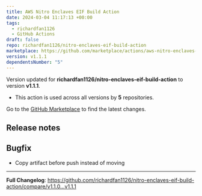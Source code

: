 ```yaml
---
title: AWS Nitro Enclaves EIF Build Action
date: 2024-03-04 11:17:13 +00:00
tags:
  - richardfan1126
  - GitHub Actions
draft: false
repo: richardfan1126/nitro-enclaves-eif-build-action
marketplace: https://github.com/marketplace/actions/aws-nitro-enclaves-eif-build-action
version: v1.1.1
dependentsNumber: "5"
---
```



Version updated for **richardfan1126/nitro-enclaves-eif-build-action** to version **v1.1.1**.
- This action is used across all versions by **5** repositories.

Go to the [GitHub Marketplace](https://github.com/marketplace/actions/aws-nitro-enclaves-eif-build-action) to find the latest changes.

## Release notes

## Bugfix

* Copy artifact before push instead of moving

---

**Full Changelog**: https://github.com/richardfan1126/nitro-enclaves-eif-build-action/compare/v1.1.0...v1.1.1
